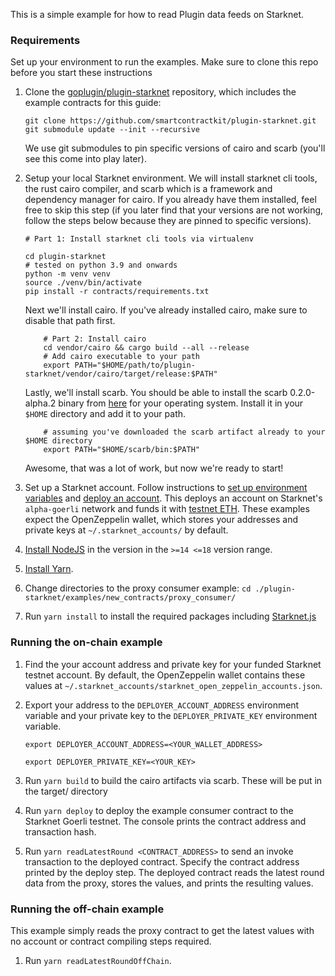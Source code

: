 This is a simple example for how to read Plugin data feeds on Starknet.

### Requirements

Set up your environment to run the examples. Make sure to clone this repo before you start these instructions

1. Clone the [goplugin/plugin-starknet](https://github.com/goplugin/plugin-starknet) repository, which includes the example contracts for this guide: 
    ```
    git clone https://github.com/smartcontractkit/plugin-starknet.git
    git submodule update --init --recursive
    ```
    We use git submodules to pin specific versions of cairo and scarb (you'll see this come into play later).

1. Setup your local Starknet environment. We will install starknet cli tools, the rust cairo compiler, and scarb which is a framework and dependency manager for cairo. If you already have them installed, feel free to skip this step (if you later find that your versions are not working, follow the steps below because they are pinned to specific versions).
    ```
    # Part 1: Install starknet cli tools via virtualenv
    
    cd plugin-starknet
    # tested on python 3.9 and onwards
    python -m venv venv 
    source ./venv/bin/activate
    pip install -r contracts/requirements.txt
    ```
    Next we'll install cairo. If you've already installed cairo, make sure to disable that path first.
    ```
        # Part 2: Install cairo 
        cd vendor/cairo && cargo build --all --release
        # Add cairo executable to your path
        export PATH="$HOME/path/to/plugin-starknet/vendor/cairo/target/release:$PATH"  
    ``` 
    Lastly, we'll install scarb. You should be able to install the scarb 0.2.0-alpha.2 binary from [here](https://github.com/software-mansion/scarb/releases/tag/v0.2.0-alpha.2) for your operating system. Install it in your `$HOME` directory and add it to your path.
    ```
        # assuming you've downloaded the scarb artifact already to your $HOME directory
        export PATH="$HOME/scarb/bin:$PATH"
    ```
    Awesome, that was a lot of work, but now we're ready to start!

1. Set up a Starknet account. Follow instructions to [set up environment variables](https://docs.starknet.io/documentation/getting_started/deploying_contracts/#setting_up_environment_variables) and [deploy an account](https://docs.starknet.io/documentation/getting_started/deploying_contracts/#setting_up_an_account). This deploys an account on Starknet's `alpha-goerli` network and funds it with [testnet ETH](https://faucet.goerli.starknet.io/). These examples expect the OpenZeppelin wallet, which stores your addresses and private keys at `~/.starknet_accounts/` by default.

1. [Install NodeJS](https://nodejs.org/en/download/) in the version in the `>=14 <=18` version range.
1. [Install Yarn](https://classic.yarnpkg.com/lang/en/docs/install/).
1. Change directories to the proxy consumer example: `cd ./plugin-starknet/examples/new_contracts/proxy_consumer/`
1. Run `yarn install` to install the required packages including [Starknet.js](https://www.starknetjs.com/)

### Running the on-chain example

1. Find the your account address and private key for your funded Starknet testnet account. By default, the OpenZeppelin wallet contains these values at `~/.starknet_accounts/starknet_open_zeppelin_accounts.json`.
1. Export your address to the `DEPLOYER_ACCOUNT_ADDRESS` environment variable and your private key to the `DEPLOYER_PRIVATE_KEY` environment variable.

   ```shell
   export DEPLOYER_ACCOUNT_ADDRESS=<YOUR_WALLET_ADDRESS>
   ```

   ```shell
   export DEPLOYER_PRIVATE_KEY=<YOUR_KEY>
   ```
1. Run `yarn build` to build the cairo artifacts via scarb. These will be put in the target/ directory
1. Run `yarn deploy` to deploy the example consumer contract to the Starknet Goerli testnet. The console prints the contract address and transaction hash.
1. Run `yarn readLatestRound <CONTRACT_ADDRESS>` to send an invoke transaction to the deployed contract. Specify the contract address printed by the deploy step. The deployed contract reads the latest round data from the proxy, stores the values, and prints the resulting values.

### Running the off-chain example

This example simply reads the proxy contract to get the latest values with no account or contract compiling steps required.

1. Run `yarn readLatestRoundOffChain`.
